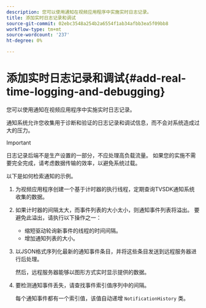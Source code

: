 ```yaml
---
description: 您可以使用通知在视频应用程序中实施实时日志记录。
title: 添加实时日志记录和调试
source-git-commit: 02ebc3548a254b2a6554f1ab34afbb3ea5f09bb8
workflow-type: tm+mt
source-wordcount: '237'
ht-degree: 0%

---
```


# 添加实时日志记录和调试{#add-real-time-logging-and-debugging}

您可以使用通知在视频应用程序中实施实时日志记录。

通知系统允许您收集用于诊断和验证的日志记录和调试信息，而不会对系统造成过大的压力。

>[!IMPORTANT]
>
>日志记录后端不是生产设置的一部分，不应处理高负载流量。 如果您的实施不需要完全完成，请考虑数据传输的效率，以避免系统过载。

以下是如何检索通知的示例。

1. 为视频应用程序创建一个基于计时器的执行线程，定期查询TVSDK通知系统收集的数据。

1. 如果计时器的间隔太大，而事件列表的大小太小，则通知事件列表将溢出。 要避免此溢出，请执行以下操作之一：

   * 缩短驱动轮询新事件的线程的时间间隔。
   * 增加通知列表的大小。

1. 以JSON格式序列化最新的通知事件条目，并将这些条目发送到远程服务器进行后处理。

   然后，远程服务器能够以图形方式实时显示提供的数据。
1. 要检测通知事件丢失，请查找事件索引值序列中的间隔。

   每个通知事件都有一个索引值，该值自动递增 `NotificationHistory` 类。
